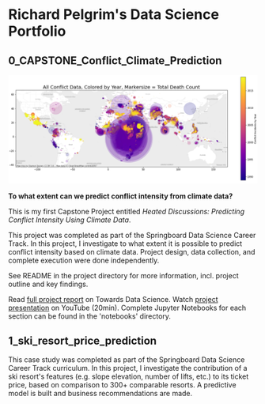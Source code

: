# Richard Pelgrim's Data Science Portfolio

## 0_CAPSTONE_Conflict_Climate_Prediction
![Cover Image](./2_README_files/readme_cover_image_conflict.png)

**To what extent can we predict conflict intensity from climate data?**

This is my first Capstone Project entitled *Heated Discussions: Predicting Conflict Intensity Using Climate Data*.

This project was completed as part of the Springboard Data Science Career Track. In this project, I investigate to what extent it is possible to predict conflict intensity based on climate data. Project design, data collection, and complete execution were done independently.

See README in the project directory for more information, incl. project outline and key findings.

Read [full project report](https://towardsdatascience.com/heated-discussions-predicting-conflict-intensity-using-climate-data-7084d623f8d2) on Towards Data Science.
Watch [project presentation](https://www.youtube.com/watch?v=2DDwaDBQkg0&ab_channel=RichardPelgrim) on YouTube (20min).
Complete Jupyter Notebooks for each section can be found in the 'notebooks' directory.



##  1_ski_resort_price_prediction
This case study was completed as part of the Springboard Data Science Career Track curriculum. In this project, I investigate the contribution of a ski resort's features (e.g. slope elevation, number of lifts, etc.) to its ticket price, based on comparison to 300+ comparable resorts. A predictive model is built and business recommendations are made.